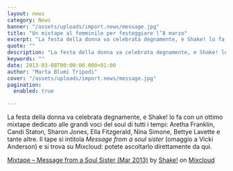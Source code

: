```yaml
---
layout: news
category: News
banner: "/assets/uploads/import.news/message.jpg"
title: "Un mixtape al femminile per festeggiare l’8 marzo"
excerpt: "La festa della donna va celebrata degnamente, e Shake! lo fa con un ottimo mixtape dedicato alle grandi voci del soul di tutti i tempi: Aretha Franklin, Candi Staton, Sharon Jones, Ella Fitzgerald, Nina Simone, Bettye Lavette e tante altre. Il tape si intitola Message from a soul sister (omaggio a Vicki Anderson) e si [&hellip"
quote: ""
description: "La festa della donna va celebrata degnamente, e Shake! lo fa con un ottimo mixtape dedicato alle grandi voci del soul di tutti i tempi: Aretha Franklin, Candi Staton, Sharon Jones, Ella Fitzgerald, Nina Simone, Bettye Lavette e tante altre. Il tape si intitola Message from a soul sister (omaggio a Vicki Anderson) e si [&hellip"
keywords: ""
date: 2013-03-08T00:00:00.000+01:00
author: "Marta Blumi Tripodi"
cover: "/assets/uploads/import.news/message.jpg"
pagination:
  enabled: true

---
```


La festa della donna va celebrata degnamente, e Shake! lo fa con un ottimo mixtape dedicato alle grandi voci del soul di tutti i tempi: Aretha Franklin, Candi Staton, Sharon Jones, Ella Fitzgerald, Nina Simone, Bettye Lavette e tante altre. Il tape si intitola _Message from a soul sister_ (omaggio a Vicki Anderson) e si trova su Mixcloud: potete ascoltarlo direttamente da qui.

  
[Mixtape – Message from a Soul Sister (Mar 2013)](https://www.mixcloud.com/radioshake/mixtape-message-from-a-soul-sister-mar-2013/?utm%5Fsource=widget&utm%5Fmedium=web&utm%5Fcampaign=base%5Flinks&utm%5Fterm=resource%5Flink) by [Shake!](https://www.mixcloud.com/radioshake/?utm%5Fsource=widget&utm%5Fmedium=web&utm%5Fcampaign=base%5Flinks&utm%5Fterm=profile%5Flink) on [ Mixcloud](https://www.mixcloud.com/?utm%5Fsource=widget&utm%5Fmedium=web&utm%5Fcampaign=base%5Flinks&utm%5Fterm=homepage%5Flink)